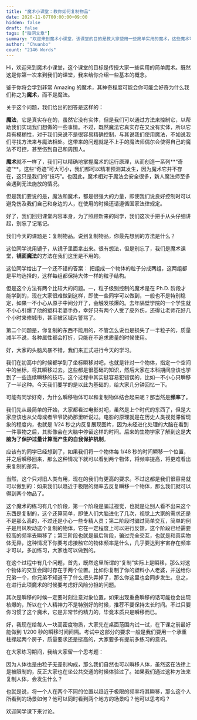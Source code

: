 ```yaml
---
title: "魔术小课堂：教你如何复制物品"
date: 2020-11-07T00:00:00+09:00
hidden: false
draft: false
tags: ["脑洞文章"]
summary: "欢迎来到魔术小课堂，该课堂的目的是教大家使用一些简单实用的魔术，这些魔术可以在一定程度上提升你的生活质量。该课堂是系列课程，我们今天来开第一课，教你如何复制身边的物品。拿好笔记本认真听，我们现在开始。"
author: "Chuanbo"
count: "2146 Words"
---
```


Hi，欢迎来到魔术小课堂，这个课堂的目标是传授大家一些实用的简单魔术。既然这是你第一次来到我们的课堂，我来给你介绍一些基本的概念。

鉴于你将会学到非常 Amazing 的魔术，其神奇程度可能会你可能会好奇为什么我们称之为**魔术**，而不是魔法。

关于这个问题，我们给出的回答是这样的：

**魔法**，它是真实存在的，虽然它没有实体，但是我们可以通过方法来控制它，以帮助我们实现我们想做的一些事情。不过，既然魔法它真实存在又没有实体，所以它具有模糊性，对于我们来说不是很容易精确控制，与其说我们使用魔法，不如说我们寻找方法来与魔法相处。这带来的问题就是不上手的魔法师偶尔会使得自己的魔法不可控，甚至伤到自己和周围人。

**魔术**就不一样了，我们可以精确地掌握魔术的运行原理，从而创造一系列**“奇迹”**。这些“奇迹”可大可小，我们都可以精准预测其发生，因为魔术它并不存在，这只是我们的“技巧”。也因此，魔术相对于魔法会安全很多，新人魔法师至多会遇到无法施放的情况。

但是我们要说的是，魔法和魔术，都是很强大的力量，即使我们说良好控制时可以避免伤及我们自己和身边的人，在使用的时候还请遵循国家法律规定。

好了，我们回归课堂内容本身，为了照顾新来的同学，我们这次手把手从头仔细讲起，别忘了记笔记。

我们今天的课题是：复制物品。说到复制物品，你最先想到的方法是什么？

这位同学说用镜子，从镜子里面拿出来。很有想法，但是别忘了，我们是魔术课堂，**镜面魔法**的方法在我们这里是不用的。

这位同学给出了一个还不错的答案： 把组成一个物体的粒子分成两组，这两组都是平均选择的，这样每组都保持大体一样的粒子结构。

但是这个方法有两个比较大的问题。一，粒子级别控制的魔术是在 Ph.D. 阶段才能学到的，现在大家很难做到这样，即使一些同学可以做到，一般也不是特别稳定，如果一不小心从原子中间分开了，会触发核爆的。去年隔壁学院的一个学生就不小心引爆了他的塑料老婆手办，幸好只有两个人受了皮外伤，还得让老师花好几个小时来修城市，甚至被区域片警骂了。

第二个问题是，你复制的东西不能用的，不管怎么说也是损失了一半粒子的，质量减半不说，各种属性都会打折，只能在不追求质量的时候使用。

好，大家的头脑风暴不错，我们来正式进行今天的学习。

我们在初高中的时候都学到了坐标瞬移对吧，也就是针对一个物体，指定一个空间中的坐标，将其瞬移过去。这些都是很基础的知识，然后大家在本科期间应该也学到了一些连续瞬移的技巧，这个过程中其实挺容易犯错误的，比如一不小心只瞬移了一半这种。今天我们要学的是以此为基础的，给大家几分钟回忆一下。

可能有同学好奇，为什么瞬移物体可以和复制物体结合起来呢？那当然是**频率**了。

我们先从最简单的开始，大家都看过电影对吧，虽然是上个时代的东西了，但是大家应该也从父母或者爷爷奶奶那里听说过。电影的原理就是在历史人类视觉滞留现象的程度内，也就是 1/24 秒之内反复展现图片，因为未经进化处理的大脑在看到一件事物之后，其影像会在大脑中停留这样的时间。后来的生物学家了解到这是**大脑为了保护过量计算而产生的自我保护机制**。

应该有的同学已经想到了，如果我们将一个物体每 1/48 秒的时间瞬移一个位置，并之后瞬移回来，那么这种情况下就可以看到两个物体，将频率提高，将更难看出来复制的差异。

当然，这个只对旧人类有用，现在的我们有更高的要求。不过这都是我们很容易就可以做到的：如果我们以趋近于极限的频率去反复瞬移一个物体，那么我们就可以得到两个物品了。

这个魔术的练习有几个阶段，第一个阶段是骗过视觉，也就是让别人看不出来这个东西是复制的，这个还算简单，即使人们大脑进化了几次，视觉上大家的需求还是不是那么高的，不过还是小心一些专精人员；第二阶段时骗过简单交互，简单的例子是用风吹动这个复制的物体，它在一定程度上可以进行反馈，这个阶段已经需要较高的频率去瞬移了；第三阶段也就是最后阶段，骗过完全交互，也就是和真实物体无异，这种情况下你要考虑接触它的物体频率是什么，几乎要达到宇宙存在频率才可以，多加练习，大家也可以做到的。

在这个过程中有几个问题，首先，既然这里所谓的“复制”实际上是瞬移，那么对这个物体的交互会同时存在于两个位置。比如你复制了你的塑料小人老婆，并送给你兄弟一个，你兄弟不知道干了什么把头弄掉了，那么你这里也会同步发生。总之，在进行此项魔术的时候要考虑好风险分担的问题。

其次是瞬移的时候一定要时刻注意对象位置，如果出现重叠瞬移的话可能也会出现核爆的，所以在个人精神力不是特别好的时候，推荐不要保持太长时间。不过只要你习惯了这个魔术，它是非常节约精力的，毕竟本质只是瞬移而已。

好，我现在给每人一块高密度物质，大家先在桌面范围内试一试，在下课之前最好能做到 1/200 秒的瞬移时间间隔。考试中这部分的要求一般是我们要用一个承重柱撑起两个房子，质量要求还是挺高的，大家要多有提前多练习的意识。

在大家练习期间，我给大家留一个思考题：

因为人体也是由粒子无差别构成，那么我们自然也可以瞬移人体，虽然这在法律上是被限制的，反正大家也在坐公共交通的时候体验过了。如果我们通过这种方法来复制人体，会发生什么？

也就是说，将一个人在两个不同的位置以趋近于极限的频率将其瞬移，那么这个人所看到的场景如何？他可以同时看到两个地方的场景吗？他可以思考吗？

欢迎同学课下来讨论。